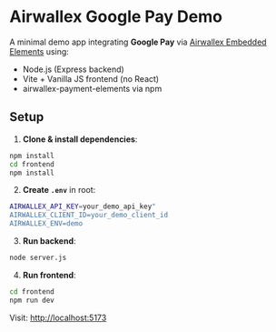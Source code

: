 # Airwallex Google Pay Demo

A minimal demo app integrating **Google Pay** via [Airwallex Embedded Elements](https://www.airwallex.com/docs/js/payments/googlepaybutton) using:

- Node.js (Express backend)
- Vite + Vanilla JS frontend (no React)
- airwallex-payment-elements via npm

## Setup

1. **Clone & install dependencies**:

```bash
npm install
cd frontend
npm install
```

2. **Create `.env`** in root:

```bash
AIRWALLEX_API_KEY=your_demo_api_key"
AIRWALLEX_CLIENT_ID=your_demo_client_id
AIRWALLEX_ENV=demo
```

3. **Run backend**:

```bash
node server.js
```

4. **Run frontend**:

```bash
cd frontend
npm run dev
```

Visit: [http://localhost:5173](http://localhost:5173)
